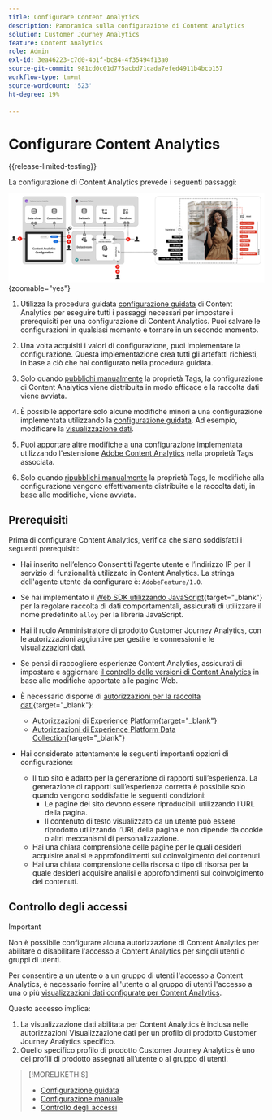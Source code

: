 ```yaml
---
title: Configurare Content Analytics
description: Panoramica sulla configurazione di Content Analytics
solution: Customer Journey Analytics
feature: Content Analytics
role: Admin
exl-id: 3ea46223-c7d0-4b1f-bc84-4f35494f13a0
source-git-commit: 981cd0c01d775acbd71cada7efed4911b4bcb157
workflow-type: tm+mt
source-wordcount: '523'
ht-degree: 19%

---
```


# Configurare Content Analytics

{{release-limited-testing}}


La configurazione di Content Analytics prevede i seguenti passaggi:

![Configurazione di Content Analytics](../assets/aca-configuration.svg){zoomable="yes"}

1. Utilizza la procedura guidata [configurazione guidata](guided.md) di Content Analytics per eseguire tutti i passaggi necessari per impostare i prerequisiti per una configurazione di Content Analytics. Puoi salvare le configurazioni in qualsiasi momento e tornare in un secondo momento.
1. Una volta acquisiti i valori di configurazione, puoi implementare la configurazione. Questa implementazione crea tutti gli artefatti richiesti, in base a ciò che hai configurato nella procedura guidata.
1. Solo quando [pubblichi manualmente](manual.md) la proprietà Tags, la configurazione di Content Analytics viene distribuita in modo efficace e la raccolta dati viene avviata.

1. È possibile apportare solo alcune modifiche minori a una configurazione implementata utilizzando la [configurazione guidata](guided.md). Ad esempio, modificare la [visualizzazione dati](/help/data-views/data-views.md).
1. Puoi apportare altre modifiche a una configurazione implementata utilizzando l&#39;estensione [Adobe Content Analytics](https://experienceleague.adobe.com/en/docs/experience-platform/tags/extensions/client/content-analytics/overview) nella proprietà Tags associata.
1. Solo quando [ripubblichi manualmente](manual.md) la proprietà Tags, le modifiche alla configurazione vengono effettivamente distribuite e la raccolta dati, in base alle modifiche, viene avviata.


## Prerequisiti

Prima di configurare Content Analytics, verifica che siano soddisfatti i seguenti prerequisiti:

* Hai inserito nell’elenco Consentiti l’agente utente e l’indirizzo IP per il servizio di funzionalità utilizzato in Content Analytics. La stringa dell&#39;agente utente da configurare è: <code>AdobeFeature/1.0</code>.
* Se hai implementato il [Web SDK utilizzando JavaScript](https://experienceleague.adobe.com/it/docs/experience-platform/web-sdk/install/library){target="_blank"} per la regolare raccolta di dati comportamentali, assicurati di utilizzare il nome predefinito <code>alloy</code> per la libreria JavaScript.
* Hai il ruolo Amministratore di prodotto Customer Journey Analytics, con le autorizzazioni aggiuntive per gestire le connessioni e le visualizzazioni dati.
* Se pensi di raccogliere esperienze Content Analytics, assicurati di impostare e aggiornare [il controllo delle versioni di Content Analytics](manual.md#versioning) in base alle modifiche apportate alle pagine Web.
* È necessario disporre di [autorizzazioni per la raccolta dati](https://experienceleague.adobe.com/en/docs/experience-platform/collection/permissions){target="_blank"}:
   * [Autorizzazioni di Experience Platform](https://experienceleague.adobe.com/en/docs/experience-platform/collection/permissions#adobe-experience-platform-permissions){target="_blank"}
   * [Autorizzazioni di Experience Platform Data Collection](https://experienceleague.adobe.com/en/docs/experience-platform/collection/permissions#adobe-experience-platform-data-collection-permissions){target="_blank"}
* Hai considerato attentamente le seguenti importanti opzioni di configurazione:

   * Il tuo sito è adatto per la generazione di rapporti sull’esperienza. La generazione di rapporti sull’esperienza corretta è possibile solo quando vengono soddisfatte le seguenti condizioni:
      * Le pagine del sito devono essere riproducibili utilizzando l’URL della pagina.
      * Il contenuto di testo visualizzato da un utente può essere riprodotto utilizzando l’URL della pagina e non dipende da cookie o altri meccanismi di personalizzazione.
   * Hai una chiara comprensione delle pagine per le quali desideri acquisire analisi e approfondimenti sul coinvolgimento dei contenuti.
   * Hai una chiara comprensione della risorsa o tipo di risorsa per la quale desideri acquisire analisi e approfondimenti sul coinvolgimento dei contenuti.


## Controllo degli accessi

>[!IMPORTANT]
>
>Non è possibile configurare alcuna autorizzazione di Content Analytics per abilitare o disabilitare l&#39;accesso a Content Analytics per singoli utenti o gruppi di utenti.
>

Per consentire a un utente o a un gruppo di utenti l&#39;accesso a Content Analytics, è necessario fornire all&#39;utente o al gruppo di utenti l&#39;accesso a una o più [visualizzazioni dati configurate per Content Analytics](guided.md#data-view).

Questo accesso implica:

1. La visualizzazione dati abilitata per Content Analytics è inclusa nelle autorizzazioni Visualizzazione dati per un profilo di prodotto Customer Journey Analytics specifico.
1. Quello specifico profilo di prodotto Customer Journey Analytics è uno dei profili di prodotto assegnati all’utente o al gruppo di utenti.

>[!MORELIKETHIS]
>
>* [Configurazione guidata](guided.md)
>* [Configurazione manuale](manual.md)
>* [Controllo degli accessi](/help/technotes/access-control.md)
>
